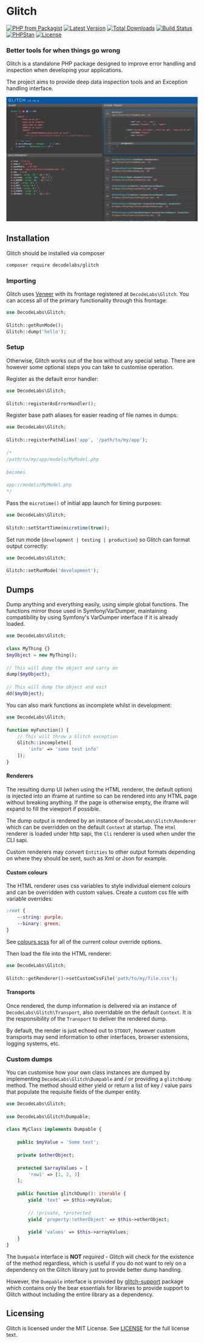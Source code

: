 # Glitch

[![PHP from Packagist](https://img.shields.io/packagist/php-v/decodelabs/glitch?style=flat-square)](https://packagist.org/packages/decodelabs/glitch)
[![Latest Version](https://img.shields.io/packagist/v/decodelabs/glitch.svg?style=flat-square)](https://packagist.org/packages/decodelabs/glitch)
[![Total Downloads](https://img.shields.io/packagist/dt/decodelabs/glitch.svg?style=flat-square)](https://packagist.org/packages/decodelabs/glitch)
[![Build Status](https://img.shields.io/travis/com/decodelabs/glitch/master.svg?style=flat-square)](https://travis-ci.com/decodelabs/glitch)
[![PHPStan](https://img.shields.io/badge/PHPStan-enabled-44CC11.svg?longCache=true&style=flat-square)](https://github.com/phpstan/phpstan)
[![License](https://img.shields.io/packagist/l/decodelabs/glitch?style=flat-square)](https://packagist.org/packages/decodelabs/glitch)

### Better tools for when things go wrong

Glitch is a standalone PHP package designed to improve error handling and inspection when developing your applications.

The project aims to provide deep data inspection tools and an Exception handling interface.

![v0.15.0 interface](docs/v0.15.0.png)


## Installation
Glitch should be installed via composer

```bash
composer require decodelabs/glitch
```


### Importing

Glitch uses [Veneer](https://github.com/decodelabs/veneer) with its frontage registered at <code>DecodeLabs\\Glitch</code>.
You can access all of the primary functionality through this frontage:

```php
use DecodeLabs\Glitch;

Glitch::getRunMode();
Glitch::dump('hello');
```

### Setup

Otherwise, Glitch works out of the box without any special setup.
There are however some optional steps you can take to customise operation.


Register as the default error handler:

```php
use DecodeLabs\Glitch;

Glitch::registerAsErrorHandler();
```


Register base path aliases for easier reading of file names in dumps:

```php
use DecodeLabs\Glitch;

Glitch::registerPathAlias('app', '/path/to/my/app');

/*
/path/to/my/app/models/MyModel.php

becomes

app://models/MyModel.php
*/
```

Pass the <code>microtime()</code> of initial app launch for timing purposes:

```php
use DecodeLabs\Glitch;

Glitch::setStartTime(microtime(true));
```


Set run mode (<code>development | testing | production</code>) so Glitch can format output correctly:

```php
use DecodeLabs\Glitch;

Glitch::setRunMode('development');
```


## Dumps
Dump anything and everything easily, using simple global functions.
The functions mirror those used in Symfony/VarDumper, maintaining compatibility by using Symfony's VarDumper interface if it is already loaded.

```php
use DecodeLabs\Glitch;

class MyThing {}
$myObject = new MyThing();

// This will dump the object and carry on
dump($myObject);

// This will dump the object and exit
dd($myObject);
```

You can also mark functions as incomplete whilst in development:
```php
use DecodeLabs\Glitch;

function myFunction() {
    // This will throw a Glitch exception
    Glitch::incomplete([
        'info' => 'some test info'
    ]);
}
```

#### Renderers
The resulting dump UI (when using the HTML renderer, the default option) is injected into an iframe at runtime so can be rendered into any HTML page without breaking anything. If the page is otherwise empty, the iframe will expand to fill the viewport if possible.

The dump output is rendered by an instance of <code>DecodeLabs\Glitch\Renderer</code> which can be overridden on the default <code>Context</code> at startup. The <code>Html</code> renderer is loaded under http sapi, the <code>Cli</code> renderer is used when under the CLI sapi.

Custom renderers may convert <code>Entities</code> to other output formats depending on where they should be sent, such as Xml or Json for example.

#### Custom colours
The HTML renderer uses css variables to style individual element colours and can be overridden with custom values.
Create a custom css file with variable overrides:

```css
:root {
    --string: purple;
    --binary: green;
}
```

See [colours.scss](./src/Glitch/Renderer/assets/scss/_colours.scss) for all of the current colour override options.

Then load the file into the HTML renderer:

```php
use DecodeLabs\Glitch;

Glitch::getRenderer()->setCustomCssFile('path/to/my/file.css');
```

#### Transports
Once rendered, the dump information is delivered via an instance of <code>DecodeLabs\Glitch\Transport</code>, also overridable on the default <code>Context</code>. It is the responsibility of the <code>Transport</code> to deliver the rendered dump.

By default, the render is just echoed out to <code>STDOUT</code>, however custom transports may send information to other interfaces, browser extensions, logging systems, etc.


### Custom dumps
You can customise how your own class instances are dumped by implementing <code>DecodeLabs\Glitch\Dumpable</code> and / or providing a <code>glitchDump</code> method.
The method should either yield or return a list of key / value pairs that populate the requisite fields of the dumper entity.

```php
use DecodeLabs\Glitch;

use DecodeLabs\Glitch\Dumpable;

class MyClass implements Dumpable {

    public $myValue = 'Some text';

    private $otherObject;

    protected $arrayValues = [
        'row1' => [1, 2, 3]
    ];

    public function glitchDump(): iterable {
        yield 'text' => $this->myValue;

        // !private, *protected
        yield 'property:!otherObject' => $this->otherObject;

        yield 'values' => $this->arrayValues;
    }
}
```

The <code>Dumpable</code> interface is **NOT** _required_ - Glitch will check for the existence of the method regardless, which is useful if you do not want to rely on a dependency on the Glitch library just to provide better dump handling.

However, the <code>Dumpable</code> interface is provided by [glitch-support](https://github.com/decodelabs/glitch-support) package which contains only the bear essentials for libraries to provide support to Glitch without including the entire library as a dependency.


## Licensing
Glitch is licensed under the MIT License. See [LICENSE](./LICENSE) for the full license text.
